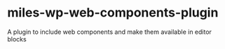 # miles-wp-web-components-plugin
A plugin to include web components and make them available in editor blocks
